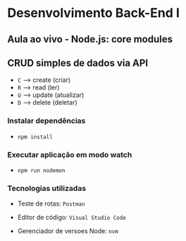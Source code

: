 # Desenvolvimento Back-End I

## Aula ao vivo - Node.js: core modules

## CRUD simples de dados via API

- ```C```  --> create  (criar)
- ```R```  --> read    (ler)
- ```U```  --> update  (atualizar)
- ```D```  --> delete  (deletar)

### Instalar dependências

- ``` npm install ```

### Executar aplicação em modo watch

- ``` npm run nodemon ```

### Tecnologias utilizadas

- Teste de rotas: ``` Postman ```

- Editor de código: ``` Visual Studio Code ```

- Gerenciador de versoes Node: ``` nvm ```
